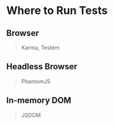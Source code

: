 # Where to Run Tests

## Browser
>  Karma, Testem

## Headless Browser
> PhantomJS

## In-memory DOM
> JSDOM
